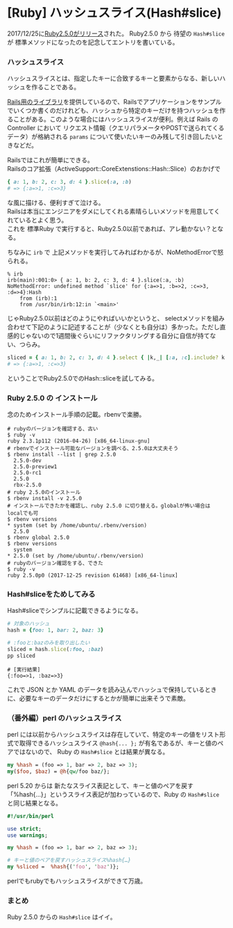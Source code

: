 # [Ruby] ハッシュスライス(Hash#slice) 

2017/12/25に[Ruby2.5.0がリリース](https://www.ruby-lang.org/ja/news/2017/12/25/ruby-2-5-0-released/)された。
Ruby2.5.0 から 待望の ```Hash#slice``` が 標準メソッドになったのを記念してエントリを書いている。

### ハッシュスライス

ハッシュスライスとは、指定したキーに合致するキーと要素からなる、新しいハッシュを作ることである。  

[Rails用のライブラリ](https://rubygems.org/gems/omniauth-yahoojp)を提供しているので、Railsでアプリケーションをサンプルでいくつか書くのだけれども、ハッシュから特定のキーだけを持つハッシュを作ることがある。このような場合にはハッシュスライスが便利。例えば Rails の Controller において リクエスト情報（クエリパラメータやPOSTで送られてくるデータ）が格納される ```params``` について使いたいキーのみ残して引き回したいときなどだ。

Railsではこれが簡単にできる。  
Railsのコア拡張（ActiveSupport::CoreExtenstions::Hash::Slice）のおかげで

``` ruby
{ a: 1, b: 2, c: 3, d: 4 }.slice(:a, :b)
# => {:a=>1, :c=>3}
```

な風に描ける、便利すぎて泣ける。  
Railsは本当にエンジニアをダメにしてくれる素晴らしいメソッドを用意してくれているとよく思う。  
これを 標準Ruby で実行すると、Ruby2.5.0以前であれば、アレ動かない？となる。

ちなみに ```irb``` で 上記メソッドを実行してみればわかるが、NoMethodErrorで怒られる。

```shell
% irb          
irb(main):001:0> { a: 1, b: 2, c: 3, d: 4 }.slice(:a, :b)
NoMethodError: undefined method `slice' for {:a=>1, :b=>2, :c=>3, :d=>4}:Hash
	from (irb):1
	from /usr/bin/irb:12:in `<main>'
```

じゃRuby2.5.0以前はどのようにやればいいかというと、
selectメソッドを組み合わせて下記のように記述することが（少なくとも自分は）多かった。ただし直感的じゃないので1週間後ぐらいにリファクタリングする自分に自信が持てない、つらみ。

```ruby
sliced = { a: 1, b: 2, c: 3, d: 4 }.select { |k,_| [:a, :c].include? k }
# => {:a=>1, :c=>3}
```

ということでRuby2.5.0でのHash::sliceを試してみる。

### Ruby 2.5.0 の インストール

念のためインストール手順の記載。rbenvで楽勝。

```shell
# rubyのバージョンを確認する、古い
$ ruby -v
ruby 2.3.1p112 (2016-04-26) [x86_64-linux-gnu]
# rbenvでインストール可能なバージョンを調べる、2.5.0は大丈夫そう
$ rbenv install --list | grep 2.5.0
  2.5.0-dev
  2.5.0-preview1
  2.5.0-rc1
  2.5.0
  rbx-2.5.0
# ruby 2.5.0のインストール
$ rbenv install -v 2.5.0
# インストールできたかを確認し、ruby 2.5.0 に切り替える。globalが怖い場合はlocalでも可
$ rbenv versions
* system (set by /home/ubuntu/.rbenv/version)
  2.5.0
$ rbenv global 2.5.0
$ rbenv versions
  system
* 2.5.0 (set by /home/ubuntu/.rbenv/version)
# rubyのバージョン確認をする、できた
$ ruby -v
ruby 2.5.0p0 (2017-12-25 revision 61468) [x86_64-linux]
```

### Hash#sliceをためしてみる

Hash#sliceでシンプルに記載できるようになる。

``` ruby
# 対象のハッシュ
hash = {foo: 1, bar: 2, baz: 3}

# :fooと:bazのみを取り出したい
sliced = hash.slice(:foo, :baz)
pp sliced
```

```shell
# [実行結果]
{:foo=>1, :baz=>3}
```

これで JSON とか YAML のデータを読み込んでハッシュで保持しているときに、必要なキーのデータだけにするとかが簡単に出来そうで素敵。

### （番外編）perl のハッシュスライス

perl には以前からハッシュスライスは存在していて、特定のキーの値をリスト形式で取得できるハッシュスライス ```@hash{... };``` が有名であるが、キーと値のペアではないので、 Ruby の ```Hash#slice``` とは結果が異なる。

```perl
my %hash = (foo => 1, bar => 2, baz => 3);
my($foo, $baz) = @h{qw/foo baz/};
```

perl 5.20 からは 新たなスライス表記として、キーと値のペアを戻す「%hash{…}」というスライス表記が加わっているので、Ruby の ```Hash#slice``` と同じ結果となる。

```perl
#!/usr/bin/perl

use strict;
use warnings;

my %hash = (foo => 1, bar => 2, baz => 3);

# キーと値のペアを戻すハッシュスライス%hash{…}
my %sliced =  %hash{('foo', 'baz')};
```

perlでもrubyでもハッシュスライスができて万歳。

### まとめ
Ruby 2.5.0 からの  ```Hash#slice``` はイイ。
